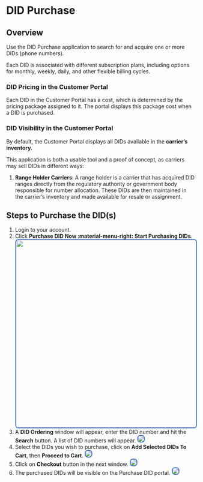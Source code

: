 # DID Purchase

## Overview

Use the DID Purchase application to search for and acquire one or more DIDs (phone numbers).

Each DID is associated with different subscription plans, including options for monthly, weekly, daily, and other flexible billing cycles.

### DID Pricing in the Customer Portal

Each DID in the Customer Portal has a cost, which is determined by the pricing package assigned to it. The portal displays this package cost when a DID is purchased.

### DID Visibility in the Customer Portal

By default, the Customer Portal displays all DIDs available in the **carrier’s inventory.**

This application is both a usable tool and a proof of concept, as carriers may sell DIDs in different ways:

1. **Range Holder Carriers**: A range holder is a carrier that has acquired DID ranges directly from the regulatory authority or government body responsible for number allocation. These DIDs are then maintained in the carrier’s inventory and made available for resale or assignment.

## Steps to Purchase the DID(s)

1. Login to your account.
2. Click **Purchase DID Now :material-menu-right: Start Purchasing DIDs**. <img src= "/customer-portal/img/pdid1.png" width= "500" style="border: 2px solid #4472C4; border-radius: 8px;">
3. A **DID Ordering** window will appear, enter the DID number and hit the **Search** button. A list of DID numbers will appear. <img src= "/customer-portal/img/pdid2.png" style="border: 2px solid #4472C4; border-radius: 8px;">
4. Select the DIDs you wish to purchase, click on **Add Selected DIDs To Cart**, then **Proceed to Cart**. <img src= "/customer-portal/img/pdid3.png" style="border: 2px solid #4472C4; border-radius: 8px;">
5. Click on **Checkout** button in the next window. <img src= "/customer-portal/img/pdid4.png" style="border: 2px solid #4472C4; border-radius: 8px;">
6. The purchased DIDs will be visible on the Purchase DID portal. <img src= "/customer-portal/img/pdid5.png" style="border: 2px solid #4472C4; border-radius: 8px;">

